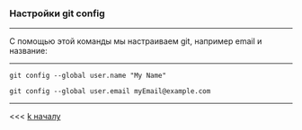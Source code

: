 ### Настройки git config
---

С помощью этой команды мы настраиваем git, например email и название:

*****
    git config --global user.name "My Name" 

    git config --global user.email myEmail@example.com

---

<<< [k началу](./readme.md) 